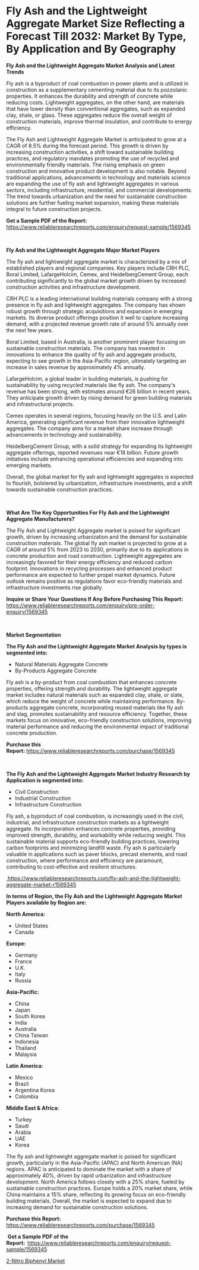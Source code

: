 <p><h1>Fly Ash and the Lightweight Aggregate Market Size Reflecting a Forecast Till 2032: Market By Type, By Application and By Geography</h1></p><p><strong>Fly Ash and the Lightweight Aggregate Market Analysis and Latest Trends</strong></p>
<p><p>Fly ash is a byproduct of coal combustion in power plants and is utilized in construction as a supplementary cementing material due to its pozzolanic properties. It enhances the durability and strength of concrete while reducing costs. Lightweight aggregates, on the other hand, are materials that have lower density than conventional aggregates, such as expanded clay, shale, or glass. These aggregates reduce the overall weight of construction materials, improve thermal insulation, and contribute to energy efficiency.</p><p>The Fly Ash and Lightweight Aggregate Market is anticipated to grow at a CAGR of 8.5% during the forecast period. This growth is driven by increasing construction activities, a shift toward sustainable building practices, and regulatory mandates promoting the use of recycled and environmentally friendly materials. The rising emphasis on green construction and innovative product development is also notable. Beyond traditional applications, advancements in technology and materials science are expanding the use of fly ash and lightweight aggregates in various sectors, including infrastructure, residential, and commercial developments. The trend towards urbanization and the need for sustainable construction solutions are further fueling market expansion, making these materials integral to future construction projects.</p></p>
<p><strong>Get a Sample PDF of the Report:&nbsp;</strong> <a href="https://www.reliableresearchreports.com/enquiry/request-sample/1569345?utm_campaign=2273&utm_medium=2&utm_source=Github&utm_content=ia&utm_term=25032025&utm_id=fly-ash-and-the-lightweight-aggregate">https://www.reliableresearchreports.com/enquiry/request-sample/1569345</a></p>
<p>&nbsp;</p>
<p><strong>Fly Ash and the Lightweight Aggregate Major Market Players</strong></p>
<p><p>The fly ash and lightweight aggregate market is characterized by a mix of established players and regional companies. Key players include CRH PLC, Boral Limited, LafargeHolcim, Cemex, and HeidelbergCement Group, each contributing significantly to the global market growth driven by increased construction activities and infrastructure development.</p><p>CRH PLC is a leading international building materials company with a strong presence in fly ash and lightweight aggregates. The company has shown robust growth through strategic acquisitions and expansion in emerging markets. Its diverse product offerings position it well to capture increasing demand, with a projected revenue growth rate of around 5% annually over the next few years.</p><p>Boral Limited, based in Australia, is another prominent player focusing on sustainable construction materials. The company has invested in innovations to enhance the quality of fly ash and aggregate products, expecting to see growth in the Asia-Pacific region, ultimately targeting an increase in sales revenue by approximately 4% annually.</p><p>LafargeHolcim, a global leader in building materials, is pushing for sustainability by using recycled materials like fly ash. The company's revenue has been strong, with estimates around €26 billion in recent years. They anticipate growth driven by rising demand for green building materials and infrastructural projects.</p><p>Cemex operates in several regions, focusing heavily on the U.S. and Latin America, generating significant revenue from their innovative lightweight aggregates. The company aims for a market share increase through advancements in technology and sustainability.</p><p>HeidelbergCement Group, with a solid strategy for expanding its lightweight aggregate offerings, reported revenues near €18 billion. Future growth initiatives include enhancing operational efficiencies and expanding into emerging markets.</p><p>Overall, the global market for fly ash and lightweight aggregates is expected to flourish, bolstered by urbanization, infrastructure investments, and a shift towards sustainable construction practices.</p></p>
<p>&nbsp;</p>
<p><strong>What Are The Key Opportunities For Fly Ash and the Lightweight Aggregate Manufacturers?</strong></p>
<p><p>The Fly Ash and Lightweight Aggregate market is poised for significant growth, driven by increasing urbanization and the demand for sustainable construction materials. The global fly ash market is projected to grow at a CAGR of around 5% from 2023 to 2030, primarily due to its applications in concrete production and road construction. Lightweight aggregates are increasingly favored for their energy efficiency and reduced carbon footprint. Innovations in recycling processes and enhanced product performance are expected to further propel market dynamics. Future outlook remains positive as regulations favor eco-friendly materials and infrastructure investments rise globally.</p></p>
<p><strong>Inquire or Share Your Questions If Any Before Purchasing This Report:</strong> <a href="https://www.reliableresearchreports.com/enquiry/pre-order-enquiry/1569345?utm_campaign=2273&utm_medium=2&utm_source=Github&utm_content=ia&utm_term=25032025&utm_id=fly-ash-and-the-lightweight-aggregate">https://www.reliableresearchreports.com/enquiry/pre-order-enquiry/1569345</a></p>
<p>&nbsp;</p>
<p><strong>Market Segmentation</strong></p>
<p><strong>The Fly Ash and the Lightweight Aggregate Market Analysis by types is segmented into:</strong></p>
<p><ul><li>Natural Materials Aggregate Concrete</li><li>By-Products Aggregate Concrete</li></ul></p>
<p><p>Fly ash is a by-product from coal combustion that enhances concrete properties, offering strength and durability. The lightweight aggregate market includes natural materials such as expanded clay, shale, or slate, which reduce the weight of concrete while maintaining performance. By-products aggregate concrete, incorporating reused materials like fly ash and slag, promotes sustainability and resource efficiency. Together, these markets focus on innovative, eco-friendly construction solutions, improving material performance and reducing the environmental impact of traditional concrete production.</p></p>
<p><strong>Purchase this Report:&nbsp;</strong><a href="https://www.reliableresearchreports.com/purchase/1569345?utm_campaign=2273&utm_medium=2&utm_source=Github&utm_content=ia&utm_term=25032025&utm_id=fly-ash-and-the-lightweight-aggregate">https://www.reliableresearchreports.com/purchase/1569345</a></p>
<p>&nbsp;</p>
<p><strong>The Fly Ash and the Lightweight Aggregate Market Industry Research by Application is segmented into:</strong></p>
<p><ul><li>Civil Construction</li><li>Industrial Construction</li><li>Infrastructure Construction</li></ul></p>
<p><p>Fly ash, a byproduct of coal combustion, is increasingly used in the civil, industrial, and infrastructure construction markets as a lightweight aggregate. Its incorporation enhances concrete properties, providing improved strength, durability, and workability while reducing weight. This sustainable material supports eco-friendly building practices, lowering carbon footprints and minimizing landfill waste. Fly ash is particularly valuable in applications such as paver blocks, precast elements, and road construction, where performance and efficiency are paramount, contributing to cost-effective and resilient structures.</p></p>
<p><a href="https://www.reliableresearchreports.com/fly-ash-and-the-lightweight-aggregate-market-r1569345?utm_campaign=2273&utm_medium=2&utm_source=Github&utm_content=ia&utm_term=25032025&utm_id=fly-ash-and-the-lightweight-aggregate">&nbsp;https://www.reliableresearchreports.com/fly-ash-and-the-lightweight-aggregate-market-r1569345</a></p>
<p><strong>In terms of Region, the Fly Ash and the Lightweight Aggregate Market Players available by Region are:</strong></p>
<p>
    <p> <strong> North America: </strong>
        <ul>
            <li>United States</li>
            <li>Canada</li>
        </ul>
        </p> 
    <p> <strong> Europe: </strong>
        <ul>
            <li>Germany</li>
            <li>France</li>
            <li>U.K.</li>
            <li>Italy</li>
            <li>Russia</li>
        </ul>
        </p> 
    <p> <strong> Asia-Pacific: </strong>
        <ul>
            <li>China</li>
            <li>Japan</li>
            <li>South Korea</li>
            <li>India</li>
            <li>Australia</li>
            <li>China Taiwan</li>
            <li>Indonesia</li>
            <li>Thailand</li>
            <li>Malaysia</li>
        </ul>
        </p> 
    <p> <strong> Latin America: </strong>
        <ul>
            <li>Mexico</li>
            <li>Brazil</li>
            <li>Argentina Korea</li>
            <li>Colombia</li>
        </ul>
        </p> 
    <p> <strong> Middle East & Africa: </strong>
        <ul>
            <li>Turkey</li>
            <li>Saudi</li>
            <li>Arabia</li>
            <li>UAE</li>
            <li>Korea</li>
        </ul>
    </p>
    </p>
<p><p>The fly ash and lightweight aggregate market is poised for significant growth, particularly in the Asia-Pacific (APAC) and North American (NA) regions. APAC is anticipated to dominate the market with a share of approximately 40%, driven by rapid urbanization and infrastructure development. North America follows closely with a 25% share, fueled by sustainable construction practices. Europe holds a 20% market share, while China maintains a 15% share, reflecting its growing focus on eco-friendly building materials. Overall, the market is expected to expand due to increasing demand for sustainable construction solutions.</p></p>
<p><strong>Purchase this Report: </strong><a href="https://www.reliableresearchreports.com/purchase/1569345?utm_campaign=2273&utm_medium=2&utm_source=Github&utm_content=ia&utm_term=25032025&utm_id=fly-ash-and-the-lightweight-aggregate">https://www.reliableresearchreports.com/purchase/1569345</a></p>
<p>&nbsp;<strong>Get a Sample PDF of the Report:&nbsp;&nbsp;</strong><a href="https://www.reliableresearchreports.com/enquiry/request-sample/1569345?utm_campaign=2273&utm_medium=2&utm_source=Github&utm_content=ia&utm_term=25032025&utm_id=fly-ash-and-the-lightweight-aggregate">https://www.reliableresearchreports.com/enquiry/request-sample/1569345</a></p>
<p><strong></strong></p>
<p><p><a href="https://github.com/langolaskark/Market-Research-Report-List-1/blob/main/2-nitro-biphenyl-market.md?utm_campaign=2273&utm_medium=2&utm_source=Github&utm_content=ia&utm_term=25032025&utm_id=fly-ash-and-the-lightweight-aggregate">2-Nitro Biphenyl Market</a></p></p>